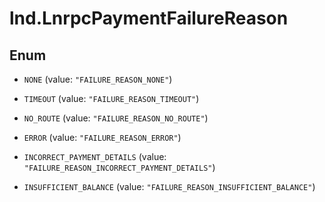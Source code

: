 # lnd.LnrpcPaymentFailureReason

## Enum


* `NONE` (value: `"FAILURE_REASON_NONE"`)

* `TIMEOUT` (value: `"FAILURE_REASON_TIMEOUT"`)

* `NO_ROUTE` (value: `"FAILURE_REASON_NO_ROUTE"`)

* `ERROR` (value: `"FAILURE_REASON_ERROR"`)

* `INCORRECT_PAYMENT_DETAILS` (value: `"FAILURE_REASON_INCORRECT_PAYMENT_DETAILS"`)

* `INSUFFICIENT_BALANCE` (value: `"FAILURE_REASON_INSUFFICIENT_BALANCE"`)


